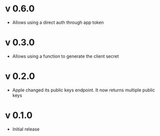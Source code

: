 # v 0.6.0

* Allows using a direct auth through app token

# v 0.3.0

* Allows using a function to generate the client secret

# v 0.2.0

* Apple changed its public keys endpoint. It now returns multiple public keys

# v 0.1.0

* Initial release
